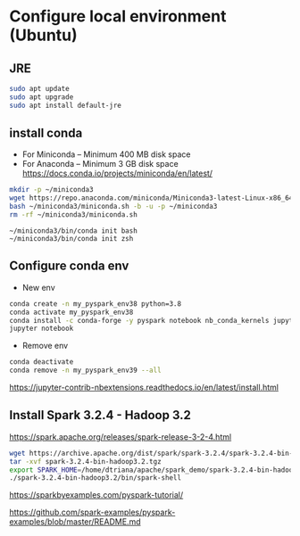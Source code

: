 # Configure local environment (Ubuntu)

## JRE
```bash
sudo apt update
sudo apt upgrade
sudo apt install default-jre
```

## install conda
- For Miniconda – Minimum 400 MB disk space
- For Anaconda – Minimum 3 GB disk space
https://docs.conda.io/projects/miniconda/en/latest/

```bash
mkdir -p ~/miniconda3
wget https://repo.anaconda.com/miniconda/Miniconda3-latest-Linux-x86_64.sh -O ~/miniconda3/miniconda.sh
bash ~/miniconda3/miniconda.sh -b -u -p ~/miniconda3
rm -rf ~/miniconda3/miniconda.sh
```

```
~/miniconda3/bin/conda init bash
~/miniconda3/bin/conda init zsh
```

## Configure conda env

- New env
```bash
conda create -n my_pyspark_env38 python=3.8 
conda activate my_pyspark_env38
conda install -c conda-forge -y pyspark notebook nb_conda_kernels jupyterlab jupyter_contrib_nbextensions findspark
jupyter notebook
```
- Remove env
```bash
conda deactivate
conda remove -n my_pyspark_env39 --all
```
https://jupyter-contrib-nbextensions.readthedocs.io/en/latest/install.html

## Install Spark 3.2.4 - Hadoop 3.2
https://spark.apache.org/releases/spark-release-3-2-4.html

```bash
wget https://archive.apache.org/dist/spark/spark-3.2.4/spark-3.2.4-bin-hadoop3.2.tgz
tar -xvf spark-3.2.4-bin-hadoop3.2.tgz
export SPARK_HOME=/home/dtriana/apache/spark_demo/spark-3.2.4-bin-hadoop3.2
./spark-3.2.4-bin-hadoop3.2/bin/spark-shell
```



https://sparkbyexamples.com/pyspark-tutorial/

https://github.com/spark-examples/pyspark-examples/blob/master/README.md